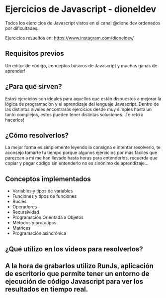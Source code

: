 # Ejercicios de Javascript - dioneldev
Todos los ejercicios de Javascript vistos en el canal @dioneldev ordenados por dificultades.

Ejercicios resueltos en: https://www.instagram.com/dioneldev/

## Requisitos previos
Un editor de código, conceptos básicos de Javascript y muchas ganas de aprender!

## ¿Para qué sirven?
Estos ejercicios son ideales para aquellos que están dispuestos a mejorar la lógica de programación y el aprendizaje del lenguaje Javascript. Dentro de las distintos niveles encontrarás ejercicios desde muy simples hasta un tanto complejos, estos pueden tener distintas soluciones. ¡Te reto a hacerlos!

## ¿Cómo resolverlos?
La mejor forma es simplemente leyendo la consigna e intentar resolverlo, te aconsejo tomarte tu tiempo porque algunos ejercicios por más fáciles que parezcan a mi me han llevado hasta horas para entenderlos, recuerda que copiar y pegar código sin entenderlo no es sinónimo de aprendizaje...

## Conceptos implementados
- Variables y tipos de variables
- Funciones y tipos de funciones
- Bucles
- Operadores
- Recursividad
- Programación Orientada a Objetos
- Métodos y prototipos
- Matrices
- Programación asincrónica

## ¿Qué utilizo en los videos para resolverlos?
A la hora de grabarlos utilizo RunJs, aplicación de escritorio que permite tener un entorno de ejecución de código Javascript para ver los resultados en tiempo real.
----------------------------------------------------------------------------------------------


